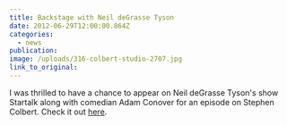 ```yaml
---
title: Backstage with Neil deGrasse Tyson
date: 2012-06-29T12:00:00.864Z
categories: 
  - news
publication:
image: /uploads/316-colbert-studio-2707.jpg
link_to_original:
---
```



I was thrilled to have a chance to appear on Neil deGrasse Tyson's show Startalk along with comedian Adam Conover for an episode on Stephen Colbert. Check it out [here](https://channel.nationalgeographic.com/startalk/videos/stephen-colbert1/).